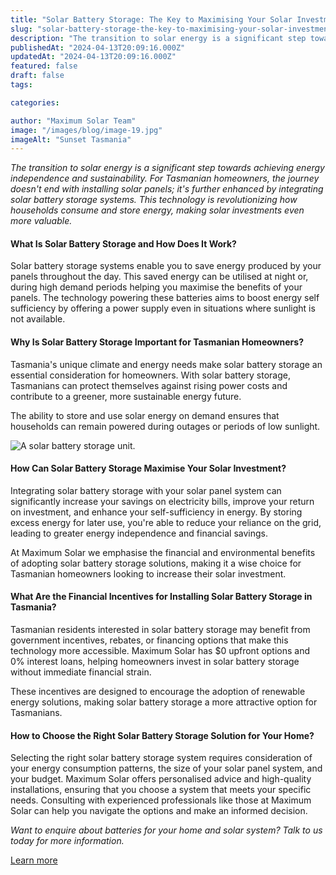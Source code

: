 ```yaml
---
title: "Solar Battery Storage: The Key to Maximising Your Solar Investment"
slug: "solar-battery-storage-the-key-to-maximising-your-solar-investment"
description: "The transition to solar energy is a significant step towards achieving energy independence and sustainability. "
publishedAt: "2024-04-13T20:09:16.000Z"
updatedAt: "2024-04-13T20:09:16.000Z"
featured: false
draft: false
tags:

categories:

author: "Maximum Solar Team"
image: "/images/blog/image-19.jpg"
imageAlt: "Sunset Tasmania"
---
```


_The transition to solar energy is a significant step towards achieving energy independence and sustainability. For Tasmanian homeowners, the journey doesn't end with installing solar panels; it's further enhanced by integrating solar battery storage systems. This technology is revolutionizing how households consume and store energy, making solar investments even more valuable._

#### What Is Solar Battery Storage and How Does It Work? 

Solar battery storage systems enable you to save energy produced by your panels throughout the day. This saved energy can be utilised at night or, during high demand periods helping you maximise the benefits of your panels. The technology powering these batteries aims to boost energy self sufficiency by offering a power supply even in situations where sunlight is not available.

#### Why Is Solar Battery Storage Important for Tasmanian Homeowners? 

Tasmania's unique climate and energy needs make solar battery storage an essential consideration for homeowners. With solar battery storage, Tasmanians can protect themselves against rising power costs and contribute to a greener, more sustainable energy future. 

The ability to store and use solar energy on demand ensures that households can remain powered during outages or periods of low sunlight. 

![A solar battery storage unit.](/images/blog/image-20.jpg)


#### How Can Solar Battery Storage Maximise Your Solar Investment? 

Integrating solar battery storage with your solar panel system can significantly increase your savings on electricity bills, improve your return on investment, and enhance your self-sufficiency in energy. By storing excess energy for later use, you're able to reduce your reliance on the grid, leading to greater energy independence and financial savings. 

At Maximum Solar we emphasise the financial and environmental benefits of adopting solar battery storage solutions, making it a wise choice for Tasmanian homeowners looking to increase their solar investment. 

#### What Are the Financial Incentives for Installing Solar Battery Storage in Tasmania? 

Tasmanian residents interested in solar battery storage may benefit from government incentives, rebates, or financing options that make this technology more accessible. Maximum Solar has $0 upfront options and 0% interest loans, helping homeowners invest in solar battery storage without immediate financial strain. 

These incentives are designed to encourage the adoption of renewable energy solutions, making solar battery storage a more attractive option for Tasmanians. 

#### How to Choose the Right Solar Battery Storage Solution for Your Home? 

Selecting the right solar battery storage system requires consideration of your energy consumption patterns, the size of your solar panel system, and your budget. Maximum Solar offers personalised advice and high-quality installations, ensuring that you choose a system that meets your specific needs. Consulting with experienced professionals like those at Maximum Solar can help you navigate the options and make an informed decision.

_Want to enquire about batteries for your home and solar system? Talk to us today for more information._

[Learn more](/contact)
